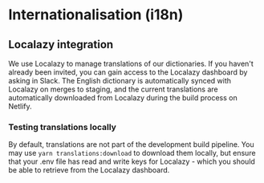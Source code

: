 # Internationalisation (i18n)

## Localazy integration

We use Localazy to manage translations of our dictionaries. If you haven't already been invited, you can gain access to 
the Localazy dashboard by asking in Slack. The English dictionary is automatically synced with Localazy on merges to 
staging, and the current translations are automatically downloaded from Localazy during the build process on Netlify.

### Testing translations locally

By default, translations are not part of the development build pipeline. You may use `yarn translations:download` to
download them locally, but ensure that your .env file has read and write keys for Localazy - which you should be able
to retrieve from the Localazy dashboard.
